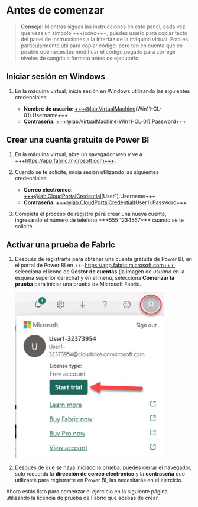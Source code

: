 # Antes de comenzar

> **Consejo**: Mientras sigues las instrucciones en este panel, cada vez que veas un símbolo +++icono+++, puedes usarlo para copiar texto del panel de instrucciones a la interfaz de la máquina virtual. Esto es particularmente útil para copiar código; pero ten en cuenta que es posible que necesites modificar el código pegado para corregir niveles de sangría o formato antes de ejecutarlo.

## Iniciar sesión en Windows

1. En la máquina virtual, inicia sesión en Windows utilizando las siguientes credenciales:

    - **Nombre de usuario**: +++@lab.VirtualMachine(Win11-CL-01).Username+++
    - **Contraseña**: +++@lab.VirtualMachine(Win11-CL-01).Password+++

## Crear una cuenta gratuita de Power BI

1. En la máquina virtual, abre un navegador web y ve a +++https://app.fabric.microsoft.com+++.

2. Cuando se te solicite, inicia sesión utilizando las siguientes credenciales:

    - **Correo electrónico**: +++@lab.CloudPortalCredential(User1).Username+++
    - **Contraseña**: +++@lab.CloudPortalCredential(User1).Password+++

3. Completa el proceso de registro para crear una nueva cuenta, ingresando el número de teléfono +++555 1234567+++ cuando se te solicite.

## Activar una prueba de Fabric

1. Después de registrarte para obtener una cuenta gratuita de Power BI, en el portal de Power BI en +++https://app.fabric.microsoft.com+++, selecciona el icono de **Gestor de cuentas** (la imagen de *usuario* en la esquina superior derecha) y en el menú, selecciona **Comenzar la prueba** para iniciar una prueba de Microsoft Fabric.

    ![FabricTrial](images/fabrictrial.jpg)

2. Después de que se haya iniciado la prueba, puedes cerrar el navegador, solo recuerda la **dirección de correo electrónico** y la **contraseña** que utilizaste para registrarte en Power BI, las necesitarás en el ejercicio.

Ahora estás listo para comenzar el ejercicio en la siguiente página, utilizando la licencia de prueba de Fabric que acabas de crear.
